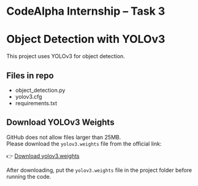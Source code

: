 # CodeAlpha Internship – Task 3

# Object Detection with YOLOv3  

This project uses YOLOv3 for object detection.  

## Files in repo
- object_detection.py
- yolov3.cfg
- requirements.txt  

## Download YOLOv3 Weights  
GitHub does not allow files larger than 25MB.  
Please download the `yolov3.weights` file from the official link:  

👉 [Download yolov3.weights](https://pjreddie.com/media/files/yolov3.weights)

After downloading, put the `yolov3.weights` file in the project folder before running the code.
